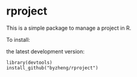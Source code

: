 rproject
========

This is a simple package to manage a project in R.


To install:

the latest development version: 

```
library(devtools)
install_github("byzheng/rproject")
```
